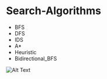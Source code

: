 # Search-Algorithms

- BFS
- DFS
- IDS
- A*
- Heuristic
- Bidirectional_BFS

![Alt Text](https://im4.ezgif.com/tmp/ezgif-4-f0aea8df58.gif)
